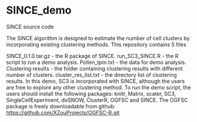 # SINCE_demo
SINCE source code


The SINCE algorithm is designed to estimate the number of cell clusters by incorporating existing clustering methods. This repository contains 5 files

SINCE_0.1.0.tar.gz - the R package of SINCE.
run_SC3_SINCE.R - the R script to run a demo analysis.
Pollen_tpm.txt - the data for demo analysis.
Clustering results - the folder containing clustering results with different number of clusters.
cluster_res_list.txt - the directory list of clustering results.
In this demo, SC3 is incorporated with SINCE, although the users are free to explore any other clustering method. 
To run the demo script, the users should install the following packages: knitr, Matrix, scater, SC3, SingleCellExperiment, doSNOW, ClusterR, OGFSC and SINCE. 
The OGFSC package is freely downloadable from github: https://github.com/XZouProjects/OGFSC-R.git
